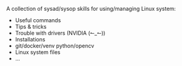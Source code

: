A collection of sysad/sysop skills for using/managing Linux system:
* Useful commands
* Tips & tricks
* Trouble with drivers (NVIDIA (↼_↼))
* Installations
* git/docker/venv python/opencv
* Linux system files
* ...
